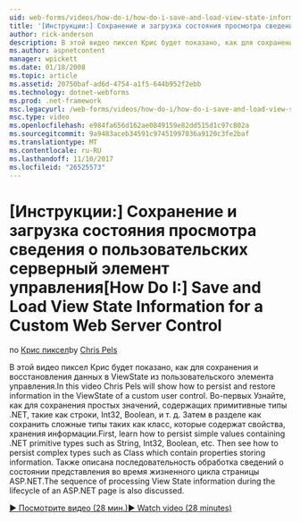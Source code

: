 ```yaml
---
uid: web-forms/videos/how-do-i/how-do-i-save-and-load-view-state-information-for-a-custom-web-server-control
title: '[Инструкции:] Сохранение и загрузка состояния просмотра сведения для пользовательского элемента управления сервера веб | Документы Microsoft'
author: rick-anderson
description: В этой видео пиксел Крис будет показано, как для сохранения и восстановления данных в ViewState из пользовательского элемента управления. Во-первых как сохранить простым значением...
ms.author: aspnetcontent
manager: wpickett
ms.date: 01/18/2008
ms.topic: article
ms.assetid: 20750baf-ad6d-4754-a1f5-644b952f2ebb
ms.technology: dotnet-webforms
ms.prod: .net-framework
msc.legacyurl: /web-forms/videos/how-do-i/how-do-i-save-and-load-view-state-information-for-a-custom-web-server-control
msc.type: video
ms.openlocfilehash: e984fa656d162ae0849159e82dd515d1c97c802a
ms.sourcegitcommit: 9a9483aceb34591c97451997036a9120c3fe2baf
ms.translationtype: MT
ms.contentlocale: ru-RU
ms.lasthandoff: 11/10/2017
ms.locfileid: "26525573"
---
```

<a name="how-do-i-save-and-load-view-state-information-for-a-custom-web-server-control"></a><span data-ttu-id="b1be4-104">[Инструкции:] Сохранение и загрузка состояния просмотра сведения о пользовательских серверный элемент управления</span><span class="sxs-lookup"><span data-stu-id="b1be4-104">[How Do I:] Save and Load View State Information for a Custom Web Server Control</span></span>
====================
<span data-ttu-id="b1be4-105">по [Крис пиксел](https://twitter.com/chrispels)</span><span class="sxs-lookup"><span data-stu-id="b1be4-105">by [Chris Pels](https://twitter.com/chrispels)</span></span>

<span data-ttu-id="b1be4-106">В этой видео пиксел Крис будет показано, как для сохранения и восстановления данных в ViewState из пользовательского элемента управления.</span><span class="sxs-lookup"><span data-stu-id="b1be4-106">In this video Chris Pels will show how to persist and restore information in the ViewState of a custom user control.</span></span> <span data-ttu-id="b1be4-107">Во-первых Узнайте, как для сохранения простых значений, содержащих примитивные типы .NET, такие как строки, Int32, Boolean, и т. д. Затем в разделе как сохранить сложные типы таких как класс, которые содержат свойства, хранения информации.</span><span class="sxs-lookup"><span data-stu-id="b1be4-107">First, learn how to persist simple values containing .NET primitive types such as String, Int32, Boolean, etc. Then see how to persist complex types such as Class which contain properties storing information.</span></span> <span data-ttu-id="b1be4-108">Также описана последовательность обработка сведений о состоянии представления во время жизненного цикла страницы ASP.NET.</span><span class="sxs-lookup"><span data-stu-id="b1be4-108">The sequence of processing View State information during the lifecycle of an ASP.NET page is also discussed.</span></span>

[<span data-ttu-id="b1be4-109">&#9654; Посмотрите видео (28 мин.)</span><span class="sxs-lookup"><span data-stu-id="b1be4-109">&#9654; Watch video (28 minutes)</span></span>](https://channel9.msdn.com/Blogs/ASP-NET-Site-Videos/how-do-i-save-and-load-view-state-information-for-a-custom-web-server-control)
